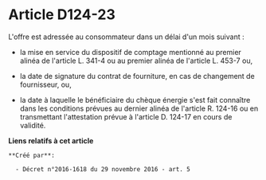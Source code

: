 # Article D124-23

L'offre est adressée au consommateur dans un délai d'un mois suivant : 

- la  mise en service du dispositif de comptage mentionné au premier alinéa  de l'article L. 341-4 ou au premier alinéa de
l'article L. 453-7 ou, 

- la date de signature du contrat de fourniture, en cas de changement de fournisseur, ou, 

- la  date à laquelle le bénéficiaire du chèque énergie s'est fait connaître  dans les conditions prévues au dernier alinéa
de l'article R. 124-16 ou  en transmettant l'attestation prévue à l'article D. 124-17 en cours de  validité.

**Liens relatifs à cet article**

	**Créé par**:

	  - Décret n°2016-1618 du 29 novembre 2016 - art. 5
